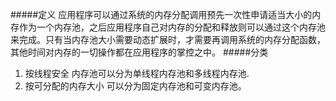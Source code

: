 #####定义
应用程序可以通过系统的内存分配调用预先一次性申请适当大小的内存作为一个内存池，之后应用程序自己对内存的分配和释放则可以通过这个内存池来完成。只有当内存池大小需要动态扩展时，才需要再调用系统的内存分配函数，其他时间对内存的一切操作都在应用程序的掌控之中。
#####分类
1. 按线程安全
    内存池可以分为单线程内存池和多线程内存池.
2. 按可分配的内存大小
    可以分为固定内存池和可变内存池。
